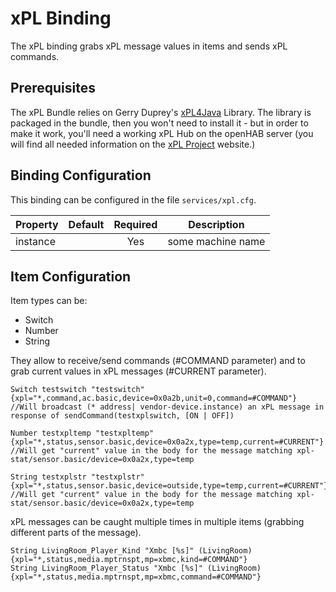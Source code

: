 # xPL Binding

The xPL binding grabs xPL message values in items and sends xPL commands.

## Prerequisites

The xPL Bundle relies on Gerry Duprey's [xPL4Java](http://www.xpl4java.org/) Library. The library is packaged in the bundle, then you won't need to install it - but in order to make it work, you'll need a working xPL Hub on the openHAB server (you will find all needed information on the [xPL Project](http://xplproject.org.uk/) website.)

## Binding Configuration

This binding can be configured in the file `services/xpl.cfg`.

| Property | Default | Required | Description |
|----------|---------|:--------:|-------------|
| instance |         |   Yes    | some machine name |


## Item Configuration

Item types can be:

* Switch
* Number
* String

They allow to receive/send commands (#COMMAND parameter) and to grab current values in xPL messages (#CURRENT parameter).

```
Switch testswitch "testswitch"  {xpl="*,command,ac.basic,device=0x0a2b,unit=0,command=#COMMAND"}
//Will broadcast (* address| vendor-device.instance) an xPL message in response of sendCommand(testxplswitch, [ON | OFF]) 

Number testxpltemp "testxpltemp" {xpl="*,status,sensor.basic,device=0x0a2x,type=temp,current=#CURRENT"}
//Will get "current" value in the body for the message matching xpl-stat/sensor.basic/device=0x0a2x,type=temp
    
String testxplstr "testxplstr" {xpl="*,status,sensor.basic,device=outside,type=temp,current=#CURRENT"}
//Will get "current" value in the body for the message matching xpl-stat/sensor.basic/device=0x0a2x,type=temp
```

xPL messages can be caught multiple times in multiple items (grabbing different parts of the message).

```
String LivingRoom_Player_Kind "Xmbc [%s]" (LivingRoom)   {xpl="*,status,media.mptrnspt,mp=xbmc,kind=#COMMAND"}
String LivingRoom_Player_Status "Xmbc [%s]" (LivingRoom) {xpl="*,status,media.mptrnspt,mp=xbmc,command=#COMMAND"}
```
